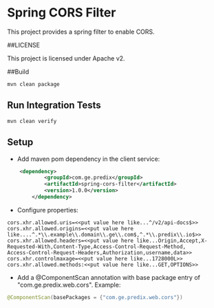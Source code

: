 # Spring CORS Filter

This project provides a spring filter to enable CORS.

##LICENSE

This project is licensed under Apache v2.
 
##Build

```
mvn clean package
```
## Run Integration Tests
```
mvn clean verify
```

## Setup 
 * Add maven pom dependency in the client service:

```xml
	<dependency>
            <groupId>com.ge.predix</groupId>
            <artifactId>spring-cors-filter</artifactId>
            <version>1.0.0</version>
        </dependency>
```

* Configure properties:
 
```
cors.xhr.allowed.uris=<<put value here like...^/v2/api-docs$>>
cors.xhr.allowed.origins=<<put value here like....^.*\\.example\\.domain\\.ge\\.com$,^.*\\.predix\\.io$>>
cors.xhr.allowed.headers=<<put value here like...Origin,Accept,X-Requested-With,Content-Type,Access-Control-Request-Method,
Access-Control-Request-Headers,Authorization,username,data>>
cors.xhr.controlmaxage=<<put value here like...1728000L>>
cors.xhr.allowed.methods:<<put value here like...GET,OPTIONS>>
```

* Add a @ComponentScan annotation with base package entry of "com.ge.predix.web.cors". Example:
```java
@ComponentScan(basePackages = {"com.ge.predix.web.cors"})
```

